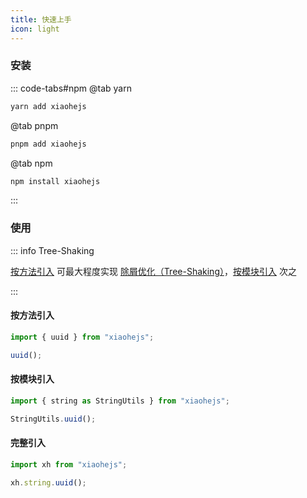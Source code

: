 ```yaml
---
title: 快速上手
icon: light
---
```


### 安装

::: code-tabs#npm
@tab yarn
```bash
yarn add xiaohejs
```

@tab pnpm
```bash
pnpm add xiaohejs
```

@tab npm
```bash
npm install xiaohejs
```
:::

### 使用

::: info Tree-Shaking

[按方法引入](#按方法引入) 可最大程度实现 [除屑优化（Tree-Shaking）](https://cn.rollupjs.org/introduction/#tree-shaking)，[按模块引入](#按模块引入) 次之

:::

#### 按方法引入 <badge text="推荐" type="tip"></badge>

```javascript
import { uuid } from "xiaohejs";

uuid();
```

#### 按模块引入

```javascript
import { string as StringUtils } from "xiaohejs";

StringUtils.uuid();
```

#### 完整引入

```javascript
import xh from "xiaohejs";

xh.string.uuid();
```